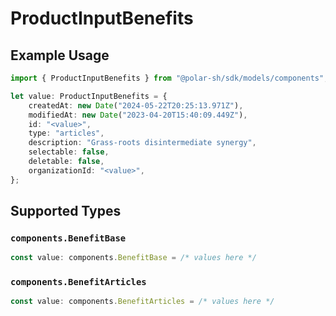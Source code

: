 # ProductInputBenefits

## Example Usage

```typescript
import { ProductInputBenefits } from "@polar-sh/sdk/models/components";

let value: ProductInputBenefits = {
    createdAt: new Date("2024-05-22T20:25:13.971Z"),
    modifiedAt: new Date("2023-04-20T15:40:09.449Z"),
    id: "<value>",
    type: "articles",
    description: "Grass-roots disintermediate synergy",
    selectable: false,
    deletable: false,
    organizationId: "<value>",
};
```

## Supported Types

### `components.BenefitBase`

```typescript
const value: components.BenefitBase = /* values here */
```

### `components.BenefitArticles`

```typescript
const value: components.BenefitArticles = /* values here */
```

